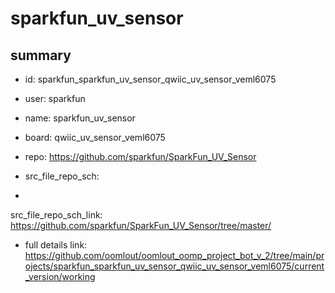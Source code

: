 # sparkfun_uv_sensor
 
## summary 
* id: sparkfun_sparkfun_uv_sensor_qwiic_uv_sensor_veml6075
* user: sparkfun
* name: sparkfun_uv_sensor
* board: qwiic_uv_sensor_veml6075
* repo: https://github.com/sparkfun/SparkFun_UV_Sensor



* src_file_repo_sch: 
*
 src_file_repo_sch_link: https://github.com/sparkfun/SparkFun_UV_Sensor/tree/master/
* full details link: https://github.com/oomlout/oomlout_oomp_project_bot_v_2/tree/main/projects/sparkfun_sparkfun_uv_sensor_qwiic_uv_sensor_veml6075/current_version/working  






